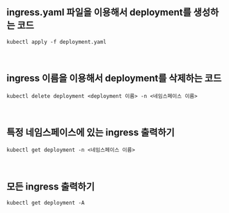 ## ingress.yaml 파일을 이용해서 deployment를 생성하는 코드
```
kubectl apply -f deployment.yaml
```
<br>

## ingress 이름을 이용해서 deployment를 삭제하는 코드
```
kubectl delete deployment <deployment 이름> -n <네임스페이스 이름>
```
<br>
 
## 특정 네임스페이스에 있는 ingress 출력하기
```
kubectl get deployment -n <네임스페이스 이름>
```
<br>
 
## 모든 ingress 출력하기
```
kubectl get deployment -A
```
